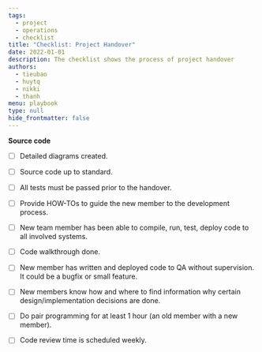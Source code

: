 ```yaml
---
tags: 
  - project
  - operations
  - checklist
title: "Checklist: Project Handover"
date: 2022-01-01
description: The checklist shows the process of project handover 
authors: 
  - tieubao
  - huytq
  - nikki
  - thanh
menu: playbook
type: null
hide_frontmatter: false
---
```


**Source code**
- [ ]  Detailed diagrams created.
- [ ]  Source code up to standard.
- [ ]  All tests must be passed prior to the handover.
- [ ]  Provide HOW-TOs to guide the new member to the development process.
- [ ]  New team member has been able to compile, run, test, deploy code to all involved systems.
- [ ]  Code walkthrough done.
- [ ]  New member has written and deployed code to QA without supervision. It could be a bugfix or small feature.
- [ ]  New members know how and where to find information why certain design/implementation decisions are done.
- [ ]  Do pair programming for at least 1 hour (an old member with a new member).
- [ ]  Code review time is scheduled weekly.

